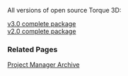 All versions of open source Torque 3D:

[v3.0 complete package](http://mit.garagegames.com/Torque3D-3-0.zip)  
[v2.0 complete package](http://mit.garagegames.com/Torque3D-2.0.zip)  

### Related Pages
[Project Manager Archive](Project-Manager-Archive)